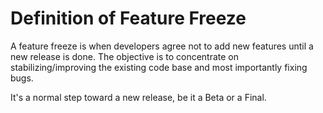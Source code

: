 # Definition of Feature Freeze #
A feature freeze is when developers agree not to add new features until a new release is done. The objective is to concentrate on stabilizing/improving the existing code base and most importantly fixing bugs.

It's a normal step toward a new release, be it a Beta or a Final.